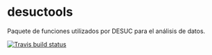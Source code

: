 # desuctools

Paquete de funciones utilizados por DESUC para el análisis de datos.

<!-- badges: start -->
[![Travis build status](https://travis-ci.org/caayala/desuctools.svg?branch=master)](https://travis-ci.org/caayala/desuctools)
<!-- badges: end -->
